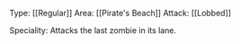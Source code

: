 Type: [[Regular]]
Area: [[Pirate's Beach]]
Attack: [[Lobbed]]

Speciality: Attacks the last zombie in its lane.